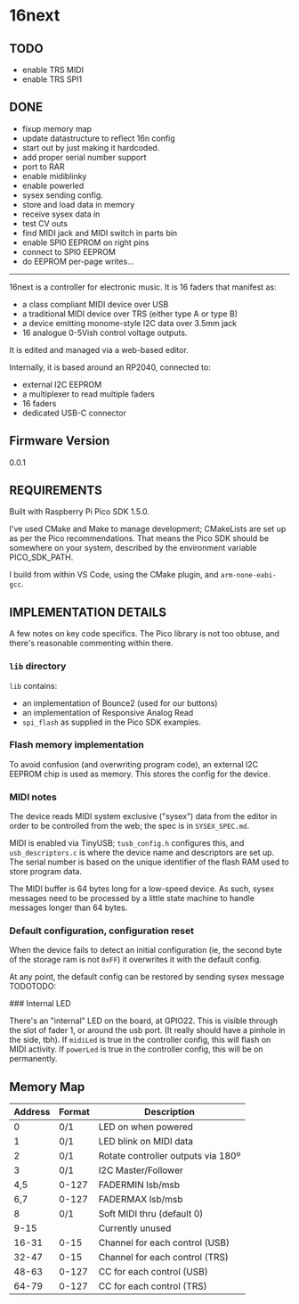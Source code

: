 # 16next

## TODO

* enable TRS MIDI
* enable TRS SPI1

## DONE

* fixup memory map
* update datastructure to reflect 16n config
* start out by just making it hardcoded.
* add proper serial number support
* port to RAR
* enable midiblinky
* enable powerled
* sysex sending config.
* store and load data in memory
* receive sysex data in
* test CV outs
* find MIDI jack and MIDI switch in parts bin
* enable SPI0 EEPROM on right pins
* connect to SPI0 EEPROM
* do EEPROM per-page writes...

---

16next is a controller for electronic music. It is 16 faders that manifest as:
* a class compliant MIDI device over USB
* a traditional MIDI device over TRS (either type A or type B)
* a device emitting monome-style I2C data over 3.5mm jack
* 16 analogue 0-5Vish control voltage outputs.

It is edited and managed via a web-based editor.

Internally, it is based around an RP2040, connected to:

* external I2C EEPROM
* a multiplexer to read multiple faders
* 16 faders
* dedicated USB-C connector

## Firmware Version

0.0.1

## REQUIREMENTS

Built with Raspberry Pi Pico SDK 1.5.0.

I've used CMake and Make to manage development; CMakeLists are set up as per the Pico recommendations. That means the Pico SDK should be somewhere on your system, described by the environment variable PICO_SDK_PATH.

I build from within VS Code, using the CMake plugin, and `arm-none-eabi-gcc`.

## IMPLEMENTATION DETAILS

A few notes on key code specifics. The Pico library is not too obtuse, and there's reasonable commenting within there.

### `lib` directory

`lib` contains:

* an implementation of Bounce2 (used for our buttons)
* an implementation of Responsive Analog Read 
* `spi_flash` as supplied in the Pico SDK examples.

### Flash memory implementation

To avoid confusion (and overwriting program code), an external I2C EEPROM chip is used as memory. This stores the config for the device.

### MIDI notes

The device reads MIDI system exclusive ("sysex") data from the editor in order to be controlled from the web; the spec is in `SYSEX_SPEC.md`. 

MIDI is enabled via TinyUSB; `tusb_config.h` configures this, and `usb_descriptors.c` is where the device name and descriptors are set up. The serial number is based on the unique identifier of the flash RAM used to store program data.

The MIDI buffer is 64 bytes long for a low-speed device. As such, sysex messages need to be processed by a little state machine to handle messages longer than 64 bytes.

### Default configuration, configuration reset

When the device fails to detect an initial configuration (ie, the second byte of the storage ram is not `0xFF`) it overwrites it with the default config.

At any point, the default config can be restored by sending sysex message TODOTODO:

### Internal LED

There's an "internal" LED on the board, at GPIO22. This is visible through the slot of fader 1, or around the usb port. (It really should have a pinhole in the side, tbh). If `midiLed` is true in the controller config, this will flash on MIDI activity. If `powerLed` is true in the controller config, this will be on permanently.

## Memory Map

| Address | Format |            Description             |
|---------|--------|------------------------------------|
| 0       | 0/1    | LED on when powered                |
| 1       | 0/1    | LED blink on MIDI data             |
| 2       | 0/1    | Rotate controller outputs via 180º |
| 3       | 0/1    | I2C Master/Follower                |
| 4,5     | 0-127  | FADERMIN lsb/msb                   |
| 6,7     | 0-127  | FADERMAX lsb/msb                   |
| 8       | 0/1    | Soft MIDI thru (default 0)         |
| 9-15    |        | Currently unused                   |
| 16-31   | 0-15   | Channel for each control (USB)     |
| 32-47   | 0-15   | Channel for each control (TRS)     |
| 48-63   | 0-127  | CC for each control (USB)          |
| 64-79   | 0-127  | CC for each control (TRS)          |
